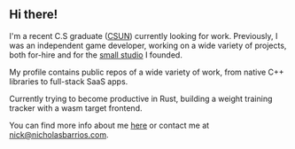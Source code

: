 ## Hi there!

I'm a recent C.S graduate ([CSUN](https://csun.edu)) currently looking for work. Previously, I was an independent game developer, working on a wide variety of projects, both for-hire and for the [small studio](https://wefiends.com) I founded.

My profile contains public repos of a wide variety of work, from native C++ libraries to full-stack SaaS apps.

Currently trying to become productive in Rust, building a weight training tracker with a wasm target frontend.

You can find more info about me [here](http://nicholasbarrios.com) or contact me at [nick@nicholasbarrios.com](mailto:nick@nicholasbarrios.com).
